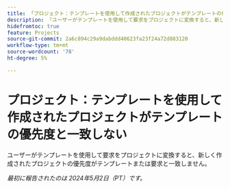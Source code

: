 ```yaml
---
title: 「プロジェクト：テンプレートを使用して作成されたプロジェクトがテンプレートの優先度と一致しない」
description: 「ユーザーがテンプレートを使用して要求をプロジェクトに変換すると、新しく作成されたプロジェクトの優先度がテンプレートまたは要求と一致しません。」
hidefromtoc: true
feature: Projects
source-git-commit: 2a6c894c29a9dabddd40623fa23f24a72d883120
workflow-type: tm+mt
source-wordcount: '78'
ht-degree: 5%

---
```



# プロジェクト：テンプレートを使用して作成されたプロジェクトがテンプレートの優先度と一致しない

ユーザーがテンプレートを使用して要求をプロジェクトに変換すると、新しく作成されたプロジェクトの優先度がテンプレートまたは要求と一致しません。

_最初に報告されたのは 2024年5月2日（PT）です。_
